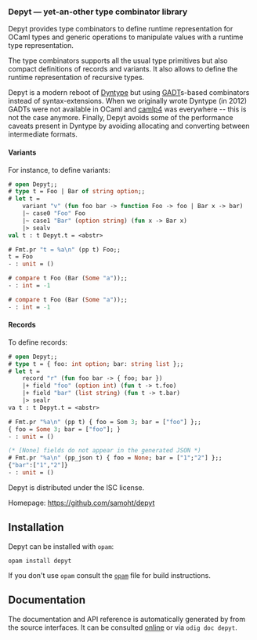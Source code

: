### Depyt — yet-an-other type combinator library

Depyt provides type combinators to define runtime representation for
OCaml types and generic operations to manipulate values with a runtime
type representation.

The type combinators supports all the usual type primitives but also
compact definitions of records and variants. It also allows to define
the runtime representation of recursive types.

Depyt is a modern reboot of
[Dyntype](https://github.com/mirage/dyntype) but using
[GADT](https://en.wikipedia.org/wiki/Generalized_algebraic_data_type)s-based
combinators instead of syntax-extensions. When we originally wrote
Dyntype (in 2012) GADTs were not available in OCaml and
[camlp4](https://github.com/ocaml/camlp4) was everywhere -- this is
not the case anymore. Finally, Depyt avoids some of the performance
caveats present in Dyntype by avoiding allocating and converting
between intermediate formats.

#### Variants

For instance, to define variants:

```ocaml
# open Depyt;;
# type t = Foo | Bar of string option;;
# let t =
    variant "v" (fun foo bar -> function Foo -> foo | Bar x -> bar)
    |~ case0 "Foo" Foo
    |~ case1 "Bar" (option string) (fun x -> Bar x)
    |> sealv
val t : t Depyt.t = <abstr>

# Fmt.pr "t = %a\n" (pp t) Foo;;
t = Foo
- : unit = ()

# compare t Foo (Bar (Some "a"));;
- : int = -1

# compare t Foo (Bar (Some "a"));;
- : int = -1
```

#### Records

To define records:

```ocaml
# open Depyt;;
# type t = { foo: int option; bar: string list };;
# let t =
    record "r" (fun foo bar -> { foo; bar })
    |+ field "foo" (option int) (fun t -> t.foo)
    |+ field "bar" (list string) (fun t -> t.bar)
    |> sealr
va t : t Depyt.t = <abstr>

# Fmt.pr "%a\n" (pp t) { foo = Som 3; bar = ["foo"] };;
{ foo = Some 3; bar = ["foo"]; }
- : unit = ()

(* [None] fields do not appear in the generated JSON *)
# Fmt.pr "%a\n" (pp_json t) { foo = None; bar = ["1";"2"] };;
{"bar":["1","2"]}
- : unit = ()
```

Depyt is distributed under the ISC license.

Homepage: https://github.com/samoht/depyt

## Installation

Depyt can be installed with `opam`:

    opam install depyt

If you don't use `opam` consult the [`opam`](opam) file for build
instructions.

## Documentation

The documentation and API reference is automatically generated by from
the source interfaces. It can be consulted [online][doc] or via
`odig doc depyt`.

[doc]: https://samoht.github.io/depyt/doc
